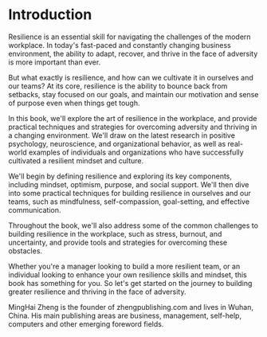 # Introduction

Resilience is an essential skill for navigating the challenges of the modern workplace. In today's fast-paced and constantly changing business environment, the ability to adapt, recover, and thrive in the face of adversity is more important than ever.

But what exactly is resilience, and how can we cultivate it in ourselves and our teams? At its core, resilience is the ability to bounce back from setbacks, stay focused on our goals, and maintain our motivation and sense of purpose even when things get tough.

In this book, we'll explore the art of resilience in the workplace, and provide practical techniques and strategies for overcoming adversity and thriving in a changing environment. We'll draw on the latest research in positive psychology, neuroscience, and organizational behavior, as well as real-world examples of individuals and organizations who have successfully cultivated a resilient mindset and culture.

We'll begin by defining resilience and exploring its key components, including mindset, optimism, purpose, and social support. We'll then dive into some practical techniques for building resilience in ourselves and our teams, such as mindfulness, self-compassion, goal-setting, and effective communication.

Throughout the book, we'll also address some of the common challenges to building resilience in the workplace, such as stress, burnout, and uncertainty, and provide tools and strategies for overcoming these obstacles.

Whether you're a manager looking to build a more resilient team, or an individual looking to enhance your own resilience skills and mindset, this book has something for you. So let's get started on the journey to building greater resilience and thriving in the face of adversity.

MingHai Zheng is the founder of zhengpublishing.com and lives in Wuhan, China. His main publishing areas are business, management, self-help, computers and other emerging foreword fields.
